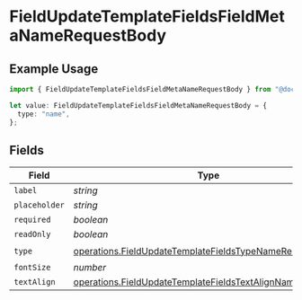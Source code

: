 # FieldUpdateTemplateFieldsFieldMetaNameRequestBody

## Example Usage

```typescript
import { FieldUpdateTemplateFieldsFieldMetaNameRequestBody } from "@documenso/sdk-typescript/models/operations";

let value: FieldUpdateTemplateFieldsFieldMetaNameRequestBody = {
  type: "name",
};
```

## Fields

| Field                                                                                                                                | Type                                                                                                                                 | Required                                                                                                                             | Description                                                                                                                          |
| ------------------------------------------------------------------------------------------------------------------------------------ | ------------------------------------------------------------------------------------------------------------------------------------ | ------------------------------------------------------------------------------------------------------------------------------------ | ------------------------------------------------------------------------------------------------------------------------------------ |
| `label`                                                                                                                              | *string*                                                                                                                             | :heavy_minus_sign:                                                                                                                   | N/A                                                                                                                                  |
| `placeholder`                                                                                                                        | *string*                                                                                                                             | :heavy_minus_sign:                                                                                                                   | N/A                                                                                                                                  |
| `required`                                                                                                                           | *boolean*                                                                                                                            | :heavy_minus_sign:                                                                                                                   | N/A                                                                                                                                  |
| `readOnly`                                                                                                                           | *boolean*                                                                                                                            | :heavy_minus_sign:                                                                                                                   | N/A                                                                                                                                  |
| `type`                                                                                                                               | [operations.FieldUpdateTemplateFieldsTypeNameRequestBody2](../../models/operations/fieldupdatetemplatefieldstypenamerequestbody2.md) | :heavy_check_mark:                                                                                                                   | N/A                                                                                                                                  |
| `fontSize`                                                                                                                           | *number*                                                                                                                             | :heavy_minus_sign:                                                                                                                   | N/A                                                                                                                                  |
| `textAlign`                                                                                                                          | [operations.FieldUpdateTemplateFieldsTextAlignName](../../models/operations/fieldupdatetemplatefieldstextalignname.md)               | :heavy_minus_sign:                                                                                                                   | N/A                                                                                                                                  |